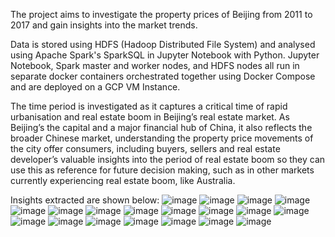 The project aims to investigate the property prices of Beijing from 2011 to 2017 and gain insights into the market trends. 

Data is stored using HDFS (Hadoop Distributed File System) and analysed using Apache Spark's SparkSQL in Jupyter Notebook with Python. Jupyter Notebook, Spark master and worker nodes, and HDFS nodes all run in separate docker containers orchestrated together using Docker Compose and are deployed on a GCP VM Instance.

The time period is investigated as it captures a critical time of rapid urbanisation and real estate boom in Beijing’s real estate market. As Beijing’s the capital and a major financial hub of China, it also reflects the broader Chinese market, understanding the property price movements of the city offer consumers, including buyers, sellers and real estate developer’s valuable insights into the period of real estate boom so they can use this as reference for future decision making, such as in other markets currently experiencing real estate boom, like Australia. 

Insights extracted are shown below:
![image](https://github.com/user-attachments/assets/078e4115-74c4-47f2-b3b0-a9729c4cf976)
![image](https://github.com/user-attachments/assets/260d77a0-c5a7-44eb-8428-7231ff437f89)
![image](https://github.com/user-attachments/assets/87c6cd17-a454-4357-b0a3-595e7104235a)
![image](https://github.com/user-attachments/assets/682f8564-649e-41cf-98e2-ff6472486fb0)
![image](https://github.com/user-attachments/assets/72df883c-66e4-40e6-87c0-87e5e2b5e439)
![image](https://github.com/user-attachments/assets/43572c06-c32d-406c-a8c2-34059de85d5d)
![image](https://github.com/user-attachments/assets/042be636-4531-4f22-b833-25631afa34f4)
![image](https://github.com/user-attachments/assets/d6bf2925-3aba-4541-bc2c-ba2d0e4af919)
![image](https://github.com/user-attachments/assets/54913ce3-37a7-4ec9-a8c5-444e3f79fe35)
![image](https://github.com/user-attachments/assets/f7a0bb5b-047e-4957-a236-b7c77dcd28e4)
![image](https://github.com/user-attachments/assets/642c6abc-1623-41c1-99a0-bef8d6c9efd9)
![image](https://github.com/user-attachments/assets/924ceffe-5500-485b-83f5-669c0583b69d)
![image](https://github.com/user-attachments/assets/d1e67c64-956e-4a84-80ac-8644524d4eb9)
![image](https://github.com/user-attachments/assets/9f861f06-bfdf-4794-86ba-c32e155314a0)
![image](https://github.com/user-attachments/assets/364b2147-8d3c-4527-89f8-61593bb10b77)
![image](https://github.com/user-attachments/assets/93608051-8a94-4a3b-8d91-88150eb68ff3)
![image](https://github.com/user-attachments/assets/2028086d-f86b-4b9f-8dfe-e8066d3ff6c5)
![image](https://github.com/user-attachments/assets/e3aba0d3-f7fd-41e1-9887-ecd696096574)
![image](https://github.com/user-attachments/assets/52b1fdee-8176-4dc9-8941-42577ec3fcbc)








